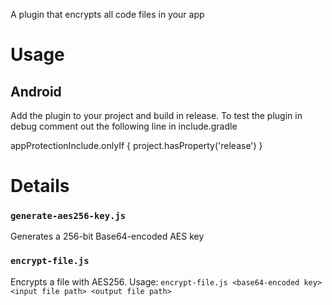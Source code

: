 A plugin that encrypts all code files in your app

# Usage

## Android
Add the plugin to your project and build in release.
To test the plugin in debug comment out the following line in include.gradle

appProtectionInclude.onlyIf { project.hasProperty('release') }



# Details



### `generate-aes256-key.js`
Generates a 256-bit Base64-encoded AES key 

### `encrypt-file.js`
Encrypts a file with AES256.
Usage: `encrypt-file.js <base64-encoded key> <input file path> <output file path>`